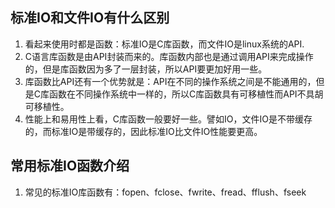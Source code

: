 ## 标准IO和文件IO有什么区别
1. 看起来使用时都是函数：标准IO是C库函数，而文件IO是linux系统的API.
2. C语言库函数是由API封装而来的。库函数内部也是通过调用API来完成操作的，但是库函数因为多了一层封装，所以API要更加好用一些。
3. 库函数比API还有一个优势就是：API在不同的操作系统之间是不能通用的，但是C库函数在不同操作系统中一样的，所以C库函数具有可移植性而API不具胡可移植性。
4. 性能上和易用性上看，C库函数一般要好一些。譬如IO，文件IO是不带缓存的，而标准IO是带缓存的，因此标准IO比文件IO性能要更高。

## 常用标准IO函数介绍
1. 常见的标准IO库函数有：fopen、fclose、fwrite、fread、fflush、fseek